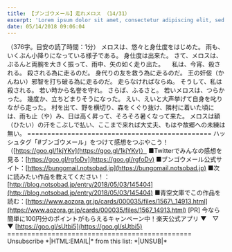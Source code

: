 ```yaml
---
title: 【ブンゴウメール】走れメロス （14/31）
excerpt: 'Lorem ipsum dolor sit amet, consectetur adipiscing elit, sed do eiusmod tempor incididunt ut labore et dolore magna aliqua. Praesent elementum facilisis leo vel fringilla est ullamcorper eget. At imperdiet dui accumsan sit amet nulla facilisi morbi tempus.'
date: 05/14/2018 09:06:04
---
```


（376字。目安の読了時間：1分） メロスは、悠々と身仕度をはじめた。 雨も、いくぶん小降りになっている様子である。 身仕度は出来た。 さて、メロスは、ぶるんと両腕を大きく振って、雨中、矢の如く走り出た。 　私は、今宵、殺される。 殺される為に走るのだ。 身代りの友を救う為に走るのだ。 王の奸佞（かんねい）邪智を打ち破る為に走るのだ。 走らなければならぬ。 そうして、私は殺される。 若い時から名誉を守れ。 さらば、ふるさと。 若いメロスは、つらかった。 幾度か、立ちどまりそうになった。 えい、えいと大声挙げて自身を叱りながら走った。 村を出て、野を横切り、森をくぐり抜け、隣村に着いた頃には、雨も止（や）み、日は高く昇って、そろそろ暑くなって来た。 メロスは額（ひたい）の汗をこぶしで払い、ここまで来れば大丈夫、もはや故郷への未練は無い。 ============================================== ハッシュタグ「#ブンゴウメール」をつけて感想をつぶやこう！（[https://goo.gl/1kjYKv](https://goo.gl/1kjYKv)） ■Twitterでみんなの感想を見る：[https://goo.gl/rgfoDv](https://goo.gl/rgfoDv) ■ブンゴウメール公式サイト：[https://bungomail.notsobad.jp](https://bungomail.notsobad.jp) ■次に読みたい作品を教えてください！：[http://blog.notsobad.jp/entry/2018/05/03/145404](http://blog.notsobad.jp/entry/2018/05/03/145404) ■青空文庫でこの作品を読む：[https://www.aozora.gr.jp/cards/000035/files/1567\_14913.html](https://www.aozora.gr.jp/cards/000035/files/1567_14913.html) \[PR\] 今なら簡単に100円分のポイントがもらえるキャンペーン中！楽天公式アプリ ▼　▽　▼ [https://goo.gl/sUtbi5](https://goo.gl/sUtbi5) ============================================== Unsubscribe \*|HTML:EMAIL|\* from this list: \*|UNSUB|\*